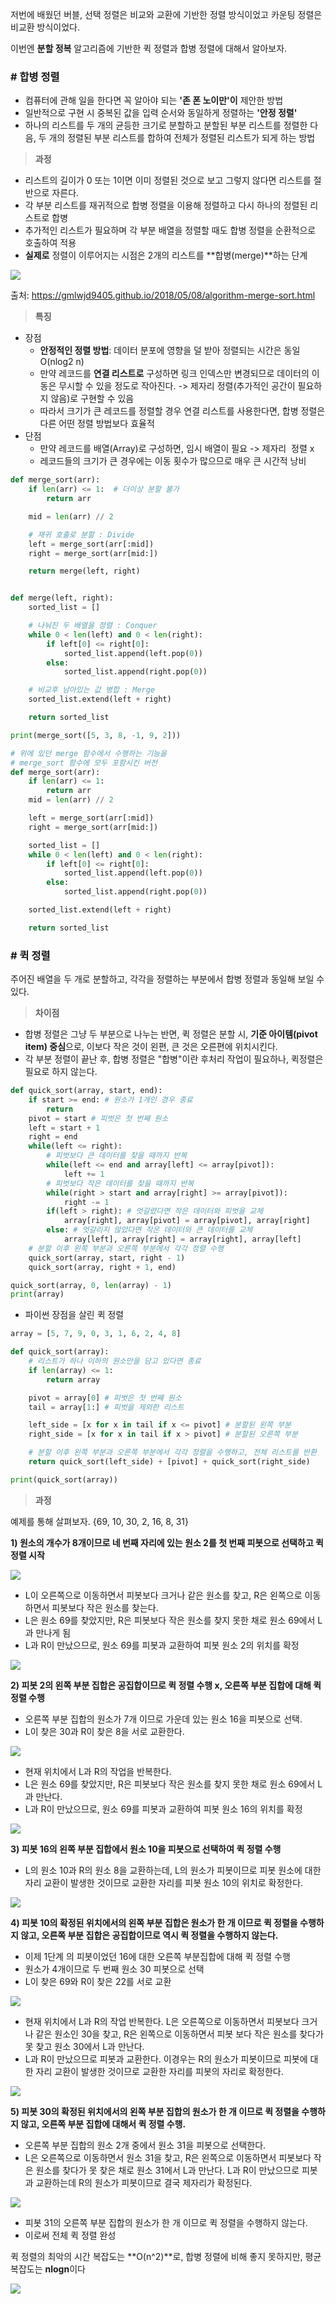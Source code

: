 
저번에 배웠던 버블, 선택 정렬은 비교와 교환에 기반한 정렬 방식이었고 카운팅 정렬은 비교환 방식이었다.

이번엔 **분할 정복** 알고리즘에 기반한 퀵 정렬과 합병 정렬에 대해서 알아보자.

### **# 합병 정렬**

-   컴퓨터에 관해 일을 한다면 꼭 알아야 되는 **'존 폰 노이만'이** 제안한 방법
-   일반적으로 구현 시 중복된 값을 입력 순서와 동일하게 정렬하는 **'안정 정렬'**
-   하나의 리스트를 두 개의 균등한 크기로 분할하고 분할된 부분 리스트를 정렬한 다음, 두 개의 정렬된 부분 리스트를 합하여 전체가 정렬된 리스트가 되게 하는 방법

> **과정**

-   리스트의 길이가 0 또는 1이면 이미 정렬된 것으로 보고 그렇지 않다면 리스트를 절반으로 자른다.
-   각 부분 리스트를 재귀적으로 합병 정렬을 이용해 정렬하고 다시 하나의 정렬된 리스트로 합병
-   추가적인 리스트가 필요하며 각 부분 배열을 정렬할 때도 합병 정렬을 순환적으로 호출하여 적용
-   **실제로** 정렬이 이루어지는 시점은 2개의 리스트를 **합병(merge)**하는 단계

![](https://k.kakaocdn.net/dn/7B9g4/btrKkSwmZYq/dJIJhDFdSXOvs41LDI1c50/img.png)

출처:&nbsp;https://gmlwjd9405.github.io/2018/05/08/algorithm-merge-sort.html

> **특징**

-   장점
    -   **안정적인 정렬 방법**: 데이터 분포에 영향을 덜 받아 정렬되는 시간은 동일 O(nlog2 n)
    -   만약 레코드를 **연결 리스트로** 구성하면 링크 인덱스만 변경되므로 데이터의 이동은 무시할 수 있을 정도로 작아진다. -> 제자리 정렬(추가적인 공간이 필요하지 않음)로 구현할 수 있음
    -   따라서 크기가 큰 레코드를 정렬할 경우 연결 리스트를 사용한다면, 합병 정렬은 다른 어떤 정렬 방법보다 효율적
-   단점
    -   만약 레코드를 배열(Array)로 구성하면, 임시 배열이 필요 -> 제자리  정렬 x
    -   레코드들의 크기가 큰 경우에는 이동 횟수가 많으므로 매우 큰 시간적 낭비  
          

```PYTHON
def merge_sort(arr):
    if len(arr) <= 1:  # 더이상 분할 불가
        return arr

    mid = len(arr) // 2

    # 재귀 호출로 분할 : Divide
    left = merge_sort(arr[:mid])
    right = merge_sort(arr[mid:])

    return merge(left, right)


def merge(left, right):
    sorted_list = []

    # 나눠진 두 배열을 정렬 : Conquer
    while 0 < len(left) and 0 < len(right):
        if left[0] <= right[0]:
            sorted_list.append(left.pop(0))
        else:
            sorted_list.append(right.pop(0))

    # 비교후 남아있는 값 병합 : Merge
    sorted_list.extend(left + right)

    return sorted_list

print(merge_sort([5, 3, 8, -1, 9, 2]))
```


```PYTHON
# 위에 있던 merge 함수에서 수행하는 기능을
# merge_sort 함수에 모두 포함시킨 버전
def merge_sort(arr):
    if len(arr) <= 1:
        return arr
    mid = len(arr) // 2

    left = merge_sort(arr[:mid])
    right = merge_sort(arr[mid:])

    sorted_list = []
    while 0 < len(left) and 0 < len(right):
        if left[0] <= right[0]:
            sorted_list.append(left.pop(0))
        else:
            sorted_list.append(right.pop(0))

    sorted_list.extend(left + right)

    return sorted_list
```




### **# 퀵 정렬**

주어진 배열을 두 개로 분할하고, 각각을 정렬하는 부분에서 합병 정렬과 동일해 보일 수 있다.

> **차이점**

-   합병 정렬은 그냥 두 부분으로 나누는 반면, 퀵 정렬은 분할 시, **기준 아이템(pivot item) 중심**으로, 이보다 작은 것이 왼편, 큰 것은 오른편에 위치시킨다.
-   각 부분 정렬이 끝난 후, 합병 정렬은 "합병"이란 후처리 작업이 필요하나, 퀵정렬은 필요로 하지 않는다.

```PYTHON
def quick_sort(array, start, end):
    if start >= end: # 원소가 1개인 경우 종료
        return
    pivot = start # 피벗은 첫 번째 원소
    left = start + 1
    right = end
    while(left <= right):
        # 피벗보다 큰 데이터를 찾을 때까지 반복 
        while(left <= end and array[left] <= array[pivot]):
            left += 1
        # 피벗보다 작은 데이터를 찾을 때까지 반복
        while(right > start and array[right] >= array[pivot]):
            right -= 1
        if(left > right): # 엇갈렸다면 작은 데이터와 피벗을 교체
            array[right], array[pivot] = array[pivot], array[right]
        else: # 엇갈리지 않았다면 작은 데이터와 큰 데이터를 교체
            array[left], array[right] = array[right], array[left]
    # 분할 이후 왼쪽 부분과 오른쪽 부분에서 각각 정렬 수행
    quick_sort(array, start, right - 1)
    quick_sort(array, right + 1, end)

quick_sort(array, 0, len(array) - 1)
print(array)
```

-   파이썬 장점을 살린 퀵 정렬

```PYTHON
array = [5, 7, 9, 0, 3, 1, 6, 2, 4, 8]

def quick_sort(array):
    # 리스트가 하나 이하의 원소만을 담고 있다면 종료
    if len(array) <= 1:
        return array

    pivot = array[0] # 피벗은 첫 번째 원소
    tail = array[1:] # 피벗을 제외한 리스트

    left_side = [x for x in tail if x <= pivot] # 분할된 왼쪽 부분
    right_side = [x for x in tail if x > pivot] # 분할된 오른쪽 부분

    # 분할 이후 왼쪽 부분과 오른쪽 부분에서 각각 정렬을 수행하고, 전체 리스트를 반환
    return quick_sort(left_side) + [pivot] + quick_sort(right_side)

print(quick_sort(array))
```

> **과정**

예제를 통해 살펴보자. {69, 10, 30, 2, 16, 8, 31}

**1) 원소의 개수가 8개이므로 네 번째 자리에 있는 원소 2를 첫 번째 피봇으로 선택하고 퀵 정렬 시작**

![](https://k.kakaocdn.net/dn/K0weK/btrKhQ7vTqS/q9QMi1t96pAvRGykuaPEDk/img.png)

-   L이 오른쪽으로 이동하면서 피봇보다 크거나 같은 원소를 찾고, R은 왼쪽으로 이동하면서 피봇보다 작은 원소를 찾는다.
-   L은 원소 69를 찾았지만, R은 피봇보다 작은 원소를 찾지 못한 채로 원소 69에서 L과 만나게 됨
-   L과 R이 만났으므로, 원소 69를 피봇과 교환하여 피봇 원소 2의 위치를 확정

![](https://k.kakaocdn.net/dn/ca3VY5/btrKatEZieb/CqF8MbQFgtyudLasiARlc0/img.png)

**2) 피봇 2의 왼쪽 부분 집합은 공집합이므로 퀵 정렬 수행 x, 오른쪽 부분 집합에 대해 퀵 정렬 수행**

-   오른쪽 부분 집합의 원소가 7개 이므로 가운데 있는 원소 16을 피봇으로 선택.
-   L이 찾은 30과 R이 찾은 8을 서로 교환한다.

![](https://k.kakaocdn.net/dn/or4JC/btrKlpgrZaO/Dw2ctZFgwh01dOZfYnfk2K/img.png)

-   현재 위치에서 L과 R의 작업을 반복한다.
-   L은 원소 69를 찾았지만, R은 피봇보다 작은 원소를 찾지 못한 채로 원소 69에서 L과 만난다.
-   L과 R이 만났으므로, 원소 69를 피봇과 교환하여 피봇 원소 16의 위치를 확정

![](https://k.kakaocdn.net/dn/m3KoJ/btrKlpHwCJf/CgO2kuY4hBycQFmwTVh5Zk/img.png)

**3) 피봇 16의 왼쪽 부분 집합에서 원소 10을 피봇으로 선택하여 퀵 정렬 수행**

-   L의 원소 10과 R의 원소 8을 교환하는데, L의 원소가 피봇이므로 피봇 원소에 대한 자리 교환이 발생한 것이므로 교환한 자리를 피봇 원소 10의 위치로 확정한다.

![](https://k.kakaocdn.net/dn/dEnid7/btrKgsZ4Fhl/rKpt2LlPowAMgPKcNQM6gk/img.png)

**4) 피봇 10의 확정된 위치에서의 왼쪽 부분 집합은 원소가 한 개 이므로 퀵 정렬을 수행하지 않고, 오른쪽 부분 집합은 공집합이므로 역시 퀵 정렬을 수행하지 않는다.**

-   이제 1단계 의 피봇이었던 16에 대한 오른쪽 부분집합에 대해 퀵 정렬 수행
-   원소가 4개이므로 두 번째 원소 30 피봇으로 선택
-   L이 찾은 69와 R이 찾은 22를 서로 교환

![](https://k.kakaocdn.net/dn/URcST/btrKkgLpq8U/rO1VsoIEg3wK1sqJzuNPVK/img.png)

-   현재 위치에서 L과 R의 작업 반복한다. L은 오른쪽으로 이동하면서 피봇보다 크거나 같은 원소인 30을 찾고, R은 왼쪽으로 이동하면서 피봇 보다 작은 원소를 찾다가 못 찾고 원소 30에서 L과 만난다.
-   L과 R이 만났으므로 피봇과 교환한다. 이경우는 R의 원소가 피봇이므로 피봇에 대한 자리 교환이 발생한 것이므로 교환한 자리를 피봇의 자리로 확정한다.

![](https://k.kakaocdn.net/dn/ECwwv/btrKlpOjKpV/CSbQhGzkAjHwNAPVBEKl21/img.png)

**5) 피봇 30의 확정된 위치에서의 왼쪽 부분 집합의 원소가 한 개 이므로 퀵 정렬을 수행하지 않고, 오른쪽 부분 집합에 대해서 퀵 정렬 수행.**

-   오른쪽 부분 집합의 원소 2개 중에서 원소 31을 피봇으로 선택한다.
-   L은 오른쪽으로 이동하면서 원소 31을 찾고, R은 왼쪽으로 이동하면서 피봇보다 작은 원소를 찾다가 못 찾은 채로 원소 31에서 L과 만난다. L과 R이 만났으므로 피봇과 교환하는데 R의 원소가 피봇이므로 결국 제자리가 확정된다.

![](https://k.kakaocdn.net/dn/s0KAh/btrKj0odr1Z/DScLArKl36MtKX7IgSLVMK/img.png)

-   피봇 31의 오른쪽 부분 집합의 원소가 한 개 이므로 퀵 정렬을 수행하지 않는다.
-   이로써 전체 퀵 정렬 완성

퀵 정렬의 최악의 시간 복잡도는 **O(n^2)**로, 합병 정렬에 비해 좋지 못하지만, 평균 복잡도는 **nlogn**이다

![](https://k.kakaocdn.net/dn/GJB5I/btrKlqfkXlE/QvAdgd5Cavy7pg6kA6P41K/img.png)